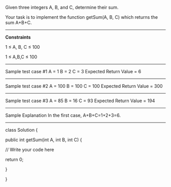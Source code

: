 Given three integers A, B, and C, determine their sum.

Your task is to implement the function getSum(A, B, C) which returns the sum A+B+C.

---

**Constraints**

1 ≤ A, B, C ≤ 100

1 ≤ A,B,C ≤ 100

---

Sample test case #1
A = 1
B = 2
C = 3
Expected Return Value = 6

---

Sample test case #2
A = 100
B = 100
C = 100
Expected Return Value = 300

---

Sample test case #3
A = 85
B = 16
C = 93
Expected Return Value = 194

---

Sample Explanation
In the first case, A+B+C=1+2+3=6.

---
class Solution {

public int getSum(int A, int B, int C) {

// Write your code here

return 0;

}

}